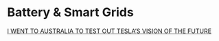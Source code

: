 # Battery & Smart Grids

[I WENT TO AUSTRALIA TO TEST OUT TESLA’S VISION OF THE FUTURE](https://www.theverge.com/2019/6/25/18715585/tesla-australia-renewable-energy-houses-electrical-grid-battery-installation)

